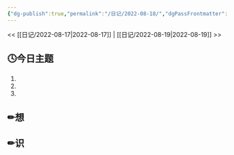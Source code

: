 ```yaml
---
{"dg-publish":true,"permalink":"/日记/2022-08-18/","dgPassFrontmatter":true}
---
```


<< [[日记/2022-08-17\|2022-08-17]] | [[日记/2022-08-19\|2022-08-19]] >>
## 🕓今日主题
1. 
2. 
3. 

## ✏想

## ✏识